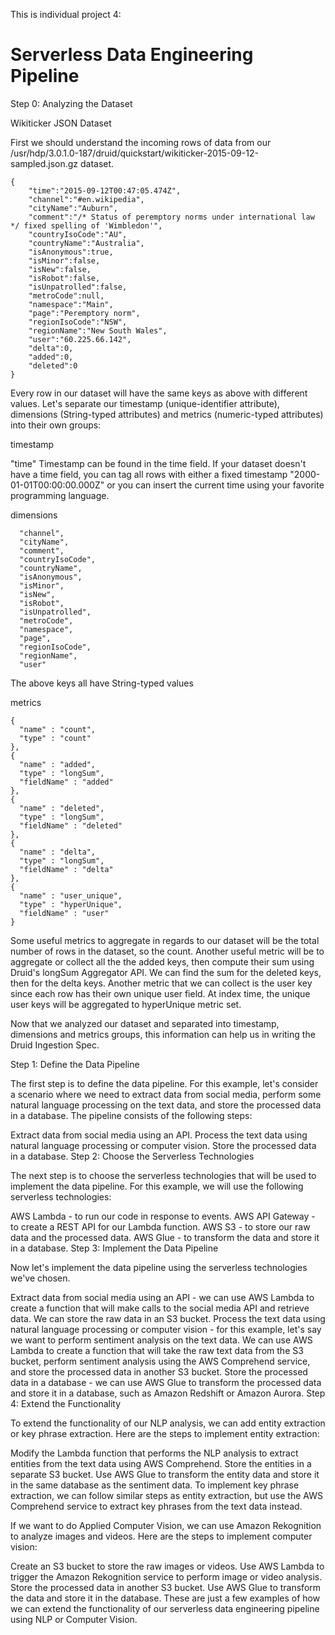 This is individual project 4:  

# Serverless Data Engineering Pipeline

Step 0: Analyzing the Dataset

Wikiticker JSON Dataset

First we should understand the incoming rows of data from our /usr/hdp/3.0.1.0-187/druid/quickstart/wikiticker-2015-09-12-sampled.json.gz dataset.
```
{
    "time":"2015-09-12T00:47:05.474Z",
    "channel":"#en.wikipedia",
    "cityName":"Auburn",
    "comment":"/* Status of peremptory norms under international law */ fixed spelling of 'Wimbledon'",
    "countryIsoCode":"AU",
    "countryName":"Australia",
    "isAnonymous":true,
    "isMinor":false,
    "isNew":false,
    "isRobot":false,
    "isUnpatrolled":false,
    "metroCode":null,
    "namespace":"Main",
    "page":"Peremptory norm",
    "regionIsoCode":"NSW",
    "regionName":"New South Wales",
    "user":"60.225.66.142",
    "delta":0,
    "added":0,
    "deleted":0
}
```
Every row in our dataset will have the same keys as above with different values. Let's separate our timestamp (unique-identifier attribute), dimensions (String-typed attributes) and metrics (numeric-typed attributes) into their own groups:

timestamp

"time"
Timestamp can be found in the time field. If your dataset doesn't have a time field, you can tag all rows with either a fixed timestamp "2000-01-01T00:00:00.000Z" or you can insert the current time using your favorite programming language.

dimensions
```
  "channel",
  "cityName",
  "comment",
  "countryIsoCode",
  "countryName",
  "isAnonymous",
  "isMinor",
  "isNew",
  "isRobot",
  "isUnpatrolled",
  "metroCode",
  "namespace",
  "page",
  "regionIsoCode",
  "regionName",
  "user"
 ```
The above keys all have String-typed values

metrics
```
{
  "name" : "count",
  "type" : "count"
},
{
  "name" : "added",
  "type" : "longSum",
  "fieldName" : "added"
},
{
  "name" : "deleted",
  "type" : "longSum",
  "fieldName" : "deleted"
},
{
  "name" : "delta",
  "type" : "longSum",
  "fieldName" : "delta"
},
{
  "name" : "user_unique",
  "type" : "hyperUnique",
  "fieldName" : "user"
}
```
Some useful metrics to aggregate in regards to our dataset will be the total number of rows in the dataset, so the count. Another useful metric will be to aggregate or collect all the the added keys, then compute their sum using Druid's longSum Aggregator API. We can find the sum for the deleted keys, then for the delta keys. Another metric that we can collect is the user key since each row has their own unique user field. At index time, the unique user keys will be aggregated to hyperUnique metric set.

Now that we analyzed our dataset and separated into timestamp, dimensions and metrics groups, this information can help us in writing the Druid Ingestion Spec.



Step 1: Define the Data Pipeline

The first step is to define the data pipeline. For this example, let's consider a scenario where we need to extract data from social media, perform some natural language processing on the text data, and store the processed data in a database. The pipeline consists of the following steps:

Extract data from social media using an API.
Process the text data using natural language processing or computer vision.
Store the processed data in a database.
Step 2: Choose the Serverless Technologies

The next step is to choose the serverless technologies that will be used to implement the data pipeline. For this example, we will use the following serverless technologies:

AWS Lambda - to run our code in response to events.
AWS API Gateway - to create a REST API for our Lambda function.
AWS S3 - to store our raw data and the processed data.
AWS Glue - to transform the data and store it in a database.
Step 3: Implement the Data Pipeline

Now let's implement the data pipeline using the serverless technologies we've chosen.

Extract data from social media using an API - we can use AWS Lambda to create a function that will make calls to the social media API and retrieve data. We can store the raw data in an S3 bucket.
Process the text data using natural language processing or computer vision - for this example, let's say we want to perform sentiment analysis on the text data. We can use AWS Lambda to create a function that will take the raw text data from the S3 bucket, perform sentiment analysis using the AWS Comprehend service, and store the processed data in another S3 bucket.
Store the processed data in a database - we can use AWS Glue to transform the processed data and store it in a database, such as Amazon Redshift or Amazon Aurora.
Step 4: Extend the Functionality

To extend the functionality of our NLP analysis, we can add entity extraction or key phrase extraction. Here are the steps to implement entity extraction:

Modify the Lambda function that performs the NLP analysis to extract entities from the text data using AWS Comprehend.
Store the entities in a separate S3 bucket.
Use AWS Glue to transform the entity data and store it in the same database as the sentiment data.
To implement key phrase extraction, we can follow similar steps as entity extraction, but use the AWS Comprehend service to extract key phrases from the text data instead.

If we want to do Applied Computer Vision, we can use Amazon Rekognition to analyze images and videos. Here are the steps to implement computer vision:

Create an S3 bucket to store the raw images or videos.
Use AWS Lambda to trigger the Amazon Rekognition service to perform image or video analysis.
Store the processed data in another S3 bucket.
Use AWS Glue to transform the data and store it in the database.
These are just a few examples of how we can extend the functionality of our serverless data engineering pipeline using NLP or Computer Vision.

